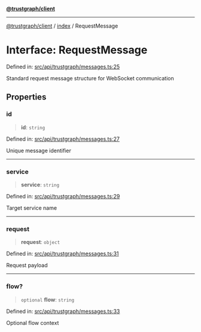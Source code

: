 [**@trustgraph/client**](../../README.md)

***

[@trustgraph/client](../../README.md) / [index](../README.md) / RequestMessage

# Interface: RequestMessage

Defined in: [src/api/trustgraph/messages.ts:25](https://github.com/trustgraph-ai/trustgraph-ts-client/blob/24d0d0886a310c1fecf9e6fc95cd3a24cf32c92e/src/api/trustgraph/messages.ts#L25)

Standard request message structure for WebSocket communication

## Properties

### id

> **id**: `string`

Defined in: [src/api/trustgraph/messages.ts:27](https://github.com/trustgraph-ai/trustgraph-ts-client/blob/24d0d0886a310c1fecf9e6fc95cd3a24cf32c92e/src/api/trustgraph/messages.ts#L27)

Unique message identifier

***

### service

> **service**: `string`

Defined in: [src/api/trustgraph/messages.ts:29](https://github.com/trustgraph-ai/trustgraph-ts-client/blob/24d0d0886a310c1fecf9e6fc95cd3a24cf32c92e/src/api/trustgraph/messages.ts#L29)

Target service name

***

### request

> **request**: `object`

Defined in: [src/api/trustgraph/messages.ts:31](https://github.com/trustgraph-ai/trustgraph-ts-client/blob/24d0d0886a310c1fecf9e6fc95cd3a24cf32c92e/src/api/trustgraph/messages.ts#L31)

Request payload

***

### flow?

> `optional` **flow**: `string`

Defined in: [src/api/trustgraph/messages.ts:33](https://github.com/trustgraph-ai/trustgraph-ts-client/blob/24d0d0886a310c1fecf9e6fc95cd3a24cf32c92e/src/api/trustgraph/messages.ts#L33)

Optional flow context
